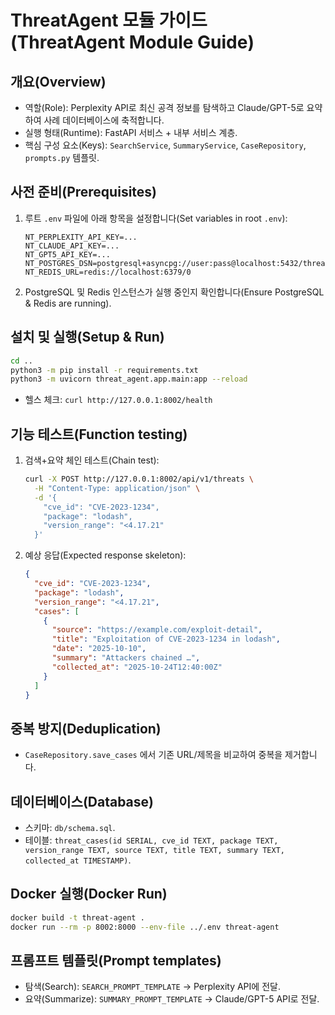# ThreatAgent 모듈 가이드 (ThreatAgent Module Guide)

## 개요(Overview)
- 역할(Role): Perplexity API로 최신 공격 정보를 탐색하고 Claude/GPT-5로 요약하여 사례 데이터베이스에 축적합니다.
- 실행 형태(Runtime): FastAPI 서비스 + 내부 서비스 계층.
- 핵심 구성 요소(Keys): `SearchService`, `SummaryService`, `CaseRepository`, `prompts.py` 템플릿.

## 사전 준비(Prerequisites)
1. 루트 `.env` 파일에 아래 항목을 설정합니다(Set variables in root `.env`):
   ```env
   NT_PERPLEXITY_API_KEY=...
   NT_CLAUDE_API_KEY=...
   NT_GPT5_API_KEY=...
   NT_POSTGRES_DSN=postgresql+asyncpg://user:pass@localhost:5432/threatdb
   NT_REDIS_URL=redis://localhost:6379/0
   ```
2. PostgreSQL 및 Redis 인스턴스가 실행 중인지 확인합니다(Ensure PostgreSQL & Redis are running).

## 설치 및 실행(Setup & Run)
```bash
cd ..
python3 -m pip install -r requirements.txt
python3 -m uvicorn threat_agent.app.main:app --reload
```
- 헬스 체크: `curl http://127.0.0.1:8002/health`

## 기능 테스트(Function testing)
1. 검색+요약 체인 테스트(Chain test):
   ```bash
   curl -X POST http://127.0.0.1:8002/api/v1/threats \
     -H "Content-Type: application/json" \
     -d '{
       "cve_id": "CVE-2023-1234",
       "package": "lodash",
       "version_range": "<4.17.21"
     }'
   ```
2. 예상 응답(Expected response skeleton):
   ```json
   {
     "cve_id": "CVE-2023-1234",
     "package": "lodash",
     "version_range": "<4.17.21",
     "cases": [
       {
         "source": "https://example.com/exploit-detail",
         "title": "Exploitation of CVE-2023-1234 in lodash",
         "date": "2025-10-10",
         "summary": "Attackers chained …",
         "collected_at": "2025-10-24T12:40:00Z"
       }
     ]
   }
   ```

## 중복 방지(Deduplication)
- `CaseRepository.save_cases` 에서 기존 URL/제목을 비교하여 중복을 제거합니다.

## 데이터베이스(Database)
- 스키마: `db/schema.sql`.
- 테이블: `threat_cases(id SERIAL, cve_id TEXT, package TEXT, version_range TEXT, source TEXT, title TEXT, summary TEXT, collected_at TIMESTAMP)`.

## Docker 실행(Docker Run)
```bash
docker build -t threat-agent .
docker run --rm -p 8002:8000 --env-file ../.env threat-agent
```

## 프롬프트 템플릿(Prompt templates)
- 탐색(Search): `SEARCH_PROMPT_TEMPLATE` → Perplexity API에 전달.
- 요약(Summarize): `SUMMARY_PROMPT_TEMPLATE` → Claude/GPT-5 API로 전달.


